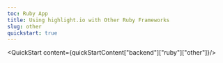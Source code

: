 ```yaml
---
toc: Ruby App
title: Using highlight.io with Other Ruby Frameworks
slug: other
quickstart: true
---
```


<QuickStart content={quickStartContent["backend"]["ruby"]["other"]}/>
